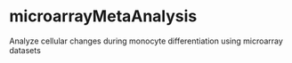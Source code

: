# microarrayMetaAnalysis
Analyze cellular changes during monocyte differentiation using microarray datasets
